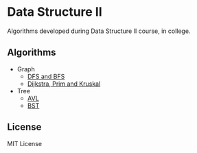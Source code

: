 # Data Structure II
Algorithms developed during Data Structure II course, in college.

## Algorithms
- Graph
  - [DFS and BFS](https://github.com/danielccunha/Data-Structure-II/tree/master/Graph/DFS%20and%20BFS)
  - [Dijkstra, Prim and Kruskal](https://github.com/danielccunha/Data-Structure-II/tree/master/Graph/Dijkstra%2C%20Prim%20and%20Kruskal)
- Tree
  - [AVL](https://github.com/danielccunha/Data-Structure-II/tree/master/Tree/AVL%20Tree)
  - [BST](https://github.com/danielccunha/Data-Structure-II/tree/master/Tree/BST)

## License
MIT License

